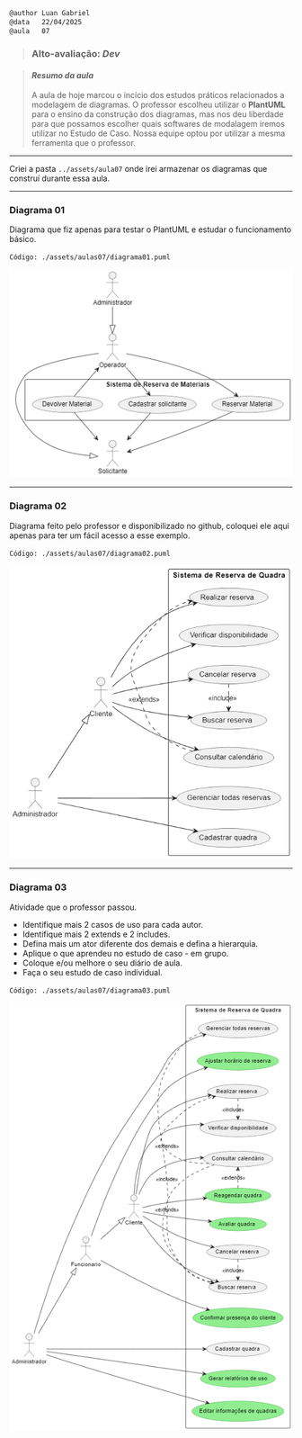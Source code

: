     @author Luan Gabriel
    @data   22/04/2025
    @aula   07
> ### Alto-avaliação: *Dev*

> #### _Resumo da aula_
>
> A aula de hoje marcou o incício dos estudos práticos relacionados a modelagem de diagramas. O professor escolheu utilizar o **PlantUML** para o ensino da construção dos diagramas, mas nos deu liberdade para que possamos escolher quais softwares de modalagem iremos utilizar no Estudo de Caso. Nossa equipe optou por utilizar a mesma ferramenta que o professor.
> 

---

Criei a pasta `../assets/aula07` onde irei armazenar os diagramas que construí durante essa aula.

--- 
### Diagrama 01

Diagrama que fiz apenas para testar o PlantUML e estudar o funcionamento básico.

`Código: ./assets/aulas07/diagrama01.puml`

![Imagem do diagrama 01](./assets/aula07/diagrama01.png)

---

### Diagrama 02

Diagrama feito pelo professor e disponibilizado no github, coloquei ele aqui apenas para ter um fácil acesso a esse exemplo.

`Código: ./assets/aulas07/diagrama02.puml`

![Imagem do diagrama 02](./assets/aula07/diagrama02.png)


---

### Diagrama 03

Atividade que o professor passou.

- Identifique mais 2 casos de uso para cada autor.
- Identifique mais 2 extends e 2 includes.
- Defina mais um ator diferente dos demais e defina a hierarquia.
- Aplique o que aprendeu no estudo de caso - em grupo.
- Coloque e/ou melhore o seu diário de aula.
- Faça o seu estudo de caso individual.

`Código: ./assets/aulas07/diagrama03.puml`

![Imagem do diagrama 03](./assets/aula07/diagrama03.png)
